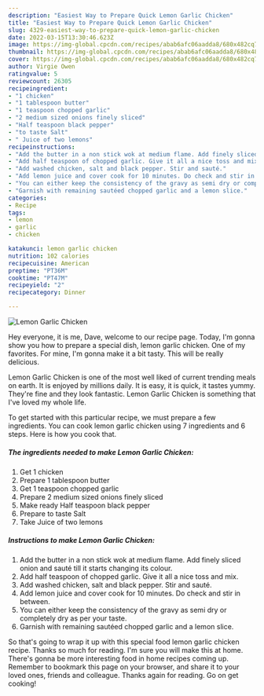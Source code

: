 ```yaml
---
description: "Easiest Way to Prepare Quick Lemon Garlic Chicken"
title: "Easiest Way to Prepare Quick Lemon Garlic Chicken"
slug: 4329-easiest-way-to-prepare-quick-lemon-garlic-chicken
date: 2022-03-15T13:30:46.623Z
image: https://img-global.cpcdn.com/recipes/abab6afc06aadda8/680x482cq70/lemon-garlic-chicken-recipe-main-photo.jpg
thumbnail: https://img-global.cpcdn.com/recipes/abab6afc06aadda8/680x482cq70/lemon-garlic-chicken-recipe-main-photo.jpg
cover: https://img-global.cpcdn.com/recipes/abab6afc06aadda8/680x482cq70/lemon-garlic-chicken-recipe-main-photo.jpg
author: Virgie Owen
ratingvalue: 5
reviewcount: 26305
recipeingredient:
- "1 chicken"
- "1 tablespoon butter"
- "1 teaspoon chopped garlic"
- "2 medium sized onions finely sliced"
- "Half teaspoon black pepper"
- "to taste Salt"
- " Juice of two lemons"
recipeinstructions:
- "Add the butter in a non stick wok at medium flame. Add finely sliced onion and sauté till it starts changing its colour."
- "Add half teaspoon of chopped garlic. Give it all a nice toss and mix."
- "Add washed chicken, salt and black pepper. Stir and sauté."
- "Add lemon juice and cover cook for 10 minutes. Do check and stir in between."
- "You can either keep the consistency of the gravy as semi dry or completely dry as per your taste."
- "Garnish with remaining sautéed chopped garlic and a lemon slice."
categories:
- Recipe
tags:
- lemon
- garlic
- chicken

katakunci: lemon garlic chicken 
nutrition: 102 calories
recipecuisine: American
preptime: "PT36M"
cooktime: "PT47M"
recipeyield: "2"
recipecategory: Dinner

---
```



![Lemon Garlic Chicken](https://img-global.cpcdn.com/recipes/abab6afc06aadda8/680x482cq70/lemon-garlic-chicken-recipe-main-photo.jpg)

Hey everyone, it is me, Dave, welcome to our recipe page. Today, I'm gonna show you how to prepare a special dish, lemon garlic chicken. One of my favorites. For mine, I'm gonna make it a bit tasty. This will be really delicious.

Lemon Garlic Chicken is one of the most well liked of current trending meals on earth. It is enjoyed by millions daily. It is easy, it is quick, it tastes yummy. They're fine and they look fantastic. Lemon Garlic Chicken is something that I've loved my whole life.




To get started with this particular recipe, we must prepare a few ingredients. You can cook lemon garlic chicken using 7 ingredients and 6 steps. Here is how you cook that.

<!--inarticleads1-->

##### The ingredients needed to make Lemon Garlic Chicken:

1. Get 1 chicken
1. Prepare 1 tablespoon butter
1. Get 1 teaspoon chopped garlic
1. Prepare 2 medium sized onions finely sliced
1. Make ready Half teaspoon black pepper
1. Prepare to taste Salt
1. Take  Juice of two lemons




<!--inarticleads2-->

##### Instructions to make Lemon Garlic Chicken:

1. Add the butter in a non stick wok at medium flame. Add finely sliced onion and sauté till it starts changing its colour.
1. Add half teaspoon of chopped garlic. Give it all a nice toss and mix.
1. Add washed chicken, salt and black pepper. Stir and sauté.
1. Add lemon juice and cover cook for 10 minutes. Do check and stir in between.
1. You can either keep the consistency of the gravy as semi dry or completely dry as per your taste.
1. Garnish with remaining sautéed chopped garlic and a lemon slice.




So that's going to wrap it up with this special food lemon garlic chicken recipe. Thanks so much for reading. I'm sure you will make this at home. There's gonna be more interesting food in home recipes coming up. Remember to bookmark this page on your browser, and share it to your loved ones, friends and colleague. Thanks again for reading. Go on get cooking!
